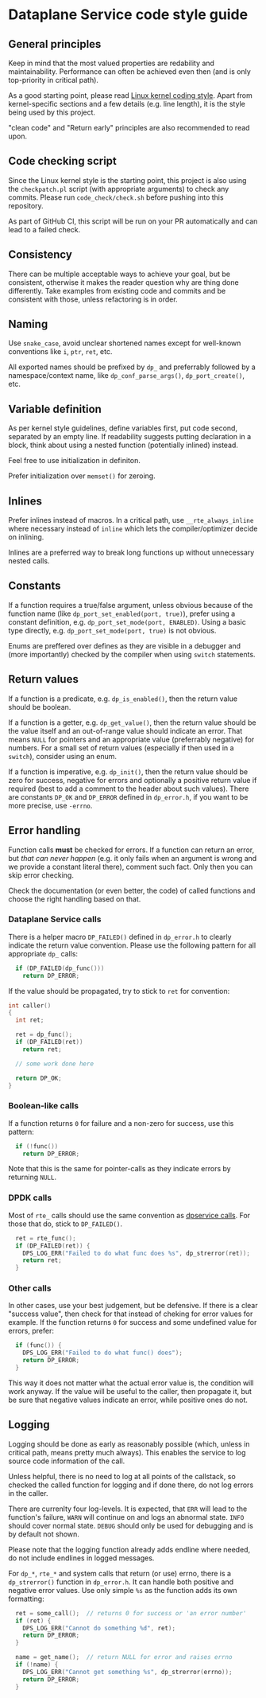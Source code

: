 # Dataplane Service code style guide


## General principles
Keep in mind that the most valued properties are redability and maintainability. Performance can often be achieved even then (and is only top-priority in critical path).

As a good starting point, please read [Linux kernel coding style](https://www.kernel.org/doc/html/v6.0/process/coding-style.html). Apart from kernel-specific sections and a few details (e.g. line length), it is the style being used by this project.

"clean code" and "Return early" principles are also recommended to read upon.


## Code checking script
Since the Linux kernel style is the starting point, this project is also using the `checkpatch.pl` script (with appropriate arguments) to check any commits. Please run `code_check/check.sh` before pushing into this repository.

As part of GitHub CI, this script will be run on your PR automatically and can lead to a failed check.


## Consistency
There can be multiple acceptable ways to achieve your goal, but be consistent, otherwise it makes the reader question why are thing done differently. Take examples from existing code and commits and be consistent with those, unless refactoring is in order.


## Naming
Use `snake_case`, avoid unclear shortened names except for well-known conventions like `i`, `ptr`, `ret`, etc.

All exported names should be prefixed by `dp_` and preferrably followed by a namespace/context name, like `dp_conf_parse_args()`, `dp_port_create()`, etc.


## Variable definition
As per kernel style guidelines, define variables first, put code second, separated by an empty line. If readability suggests putting declaration in a block, think about using a nested function (potentially inlined) instead.

Feel free to use initialization in definiton.

Prefer initialization over `memset()` for zeroing.


## Inlines
Prefer inlines instead of macros. In a critical path, use `__rte_always_inline` where necessary instead of `inline` which lets the compiler/optimizer decide on inlining.

Inlines are a preferred way to break long functions up without unnecessary nested calls.


## Constants
If a function requires a true/false argument, unless obvious because of the function name (like `dp_port_set_enabled(port, true)`), prefer using a constant definition, e.g. `dp_port_set_mode(port, ENABLED)`. Using a basic type directly, e.g. `dp_port_set_mode(port, true)` is not obvious.

Enums are preffered over defines as they are visible in a debugger and (more importantly) checked by the compiler when using `switch` statements.


## Return values
If a function is a predicate, e.g. `dp_is_enabled()`, then the return value should be boolean.

If a function is a getter, e.g. `dp_get_value()`, then the return value should be the value itself and an out-of-range value should indicate an error. That means `NULL` for pointers and an appropriate value (preferrably negative) for numbers. For a small set of return values (especially if then used in a `switch`), consider using an enum.

If a function is imperative, e.g. `dp_init()`, then the return value should be zero for success, negative for errors and optionally a positive return value if required (best to add a comment to the header about such values). There are constants `DP_OK` and `DP_ERROR` defined in `dp_error.h`, if you want to be more precise, use `-errno`.


## Error handling
Function calls **must** be checked for errors. If a function can return an error, but *that can never happen* (e.g. it only fails when an argument is wrong and we provide a constant literal there), comment such fact. Only then you can skip error checking.

Check the documentation (or even better, the code) of called functions and choose the right handling based on that.

### Dataplane Service calls
There is a helper macro `DP_FAILED()` defined in `dp_error.h` to clearly indicate the return value convention. Please use the following pattern for all appropriate `dp_` calls:
```c
  if (DP_FAILED(dp_func()))
    return DP_ERROR;
```
If the value should be propagated, try to stick to `ret` for convention:
```c
int caller()
{
  int ret;

  ret = dp_func();
  if (DP_FAILED(ret))
    return ret;

  // some work done here

  return DP_OK;
}
```

### Boolean-like calls
If a function returns `0` for failure and a non-zero for success, use this pattern:
```c
  if (!func())
    return DP_ERROR;
```
Note that this is the same for pointer-calls as they indicate errors by returning `NULL`.

### DPDK calls
Most of `rte_` calls should use the same convention as [dpservice calls](#dataplane-service-calls). For those that do, stick to `DP_FAILED()`.
```c
  ret = rte_func();
  if (DP_FAILED(ret)) {
    DPS_LOG_ERR("Failed to do what func does %s", dp_strerror(ret));
    return ret;
  }
```

### Other calls
In other cases, use your best judgement, but be defensive. If there is a clear "success value", then check for that instead of cheking for error values for example. If the function returns `0` for success and some undefined value for errors, prefer:
```c
  if (func()) {
    DPS_LOG_ERR("Failed to do what func() does");
    return DP_ERROR;
  }
```
This way it does not matter what the actual error value is, the condition will work anyway. If the value will be useful to the caller, then propagate it, but be sure that negative values indicate an error, while positive ones do not.


## Logging
Logging should be done as early as reasonably possible (which, unless in critical path, means pretty much always). This enables the service to log source code information of the call.

Unless helpful, there is no need to log at all points of the callstack, so checked the called function for logging and if done there, do not log errors in the caller.

There are currenlty four log-levels. It is expected, that `ERR` will lead to the function's failure, `WARN` will continue on and logs an abnormal state. `INFO` should cover normal state. `DEBUG` should only be used for debugging and is by default not shown.

Please note that the logging function already adds endline where needed, do not include endlines in logged messages.

For `dp_*`, `rte_*` and system calls that return (or use) errno, there is a `dp_strerror()` function in `dp_error.h`. It can handle both positive and negative error values. Use only simple `%s` as the function adds its own formatting:
```c
  ret = some_call();  // returns 0 for success or 'an error number'
  if (ret) {
    DPS_LOG_ERR("Cannot do something %d", ret);
    return DP_ERROR;
  }

  name = get_name();  // return NULL for error and raises errno
  if (!name) {
    DPS_LOG_ERR("Cannot get something %s", dp_strerror(errno));
    return DP_ERROR;
  }
```
